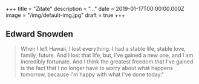 +++
title = "Zitate"
description = "..."
date = 2019-01-17T00:00:00.000Z
image = "/img/default-img.jpg"
draft = true
+++

## Edward Snowden

> When I left Hawaii, I lost everything. I had a stable life, stable love, family, future. And I lost that life, but, I've gained a new one, and I am incredibly fortunate. And I think the greatest freedom that I've gained is the fact that I no longer have to worry about what happens tomorrow, because I'm happy with what I've done today."